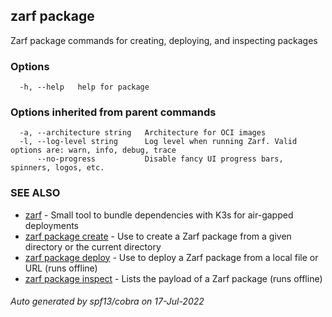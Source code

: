 ## zarf package

Zarf package commands for creating, deploying, and inspecting packages

### Options

```
  -h, --help   help for package
```

### Options inherited from parent commands

```
  -a, --architecture string   Architecture for OCI images
  -l, --log-level string      Log level when running Zarf. Valid options are: warn, info, debug, trace
      --no-progress           Disable fancy UI progress bars, spinners, logos, etc.
```

### SEE ALSO

* [zarf](zarf.md)	 - Small tool to bundle dependencies with K3s for air-gapped deployments
* [zarf package create](zarf_package_create.md)	 - Use to create a Zarf package from a given directory or the current directory
* [zarf package deploy](zarf_package_deploy.md)	 - Use to deploy a Zarf package from a local file or URL (runs offline)
* [zarf package inspect](zarf_package_inspect.md)	 - Lists the payload of a Zarf package (runs offline)

###### Auto generated by spf13/cobra on 17-Jul-2022
